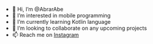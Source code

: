 - 👋 Hi, I’m @AbrarAbe
- 👀 I’m interested in mobile programming
- 🌱 I’m currently learning Kotlin language
- 💞️ I’m looking to collaborate on any upcoming projects
- 📫 Reach me on [Instagram](https://www.instagram.com/abrar_mdd/)

<!---
AbrarAbe/AbrarAbe is a ✨ special ✨ repository because its `README.md` (this file) appears on your GitHub profile.
You can click the Preview link to take a look at your changes.
--->
